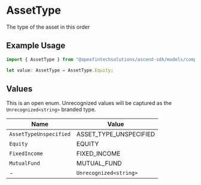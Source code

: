 # AssetType

The type of the asset in this order

## Example Usage

```typescript
import { AssetType } from "@apexfintechsolutions/ascend-sdk/models/components";

let value: AssetType = AssetType.Equity;
```

## Values

This is an open enum. Unrecognized values will be captured as the `Unrecognized<string>` branded type.

| Name                   | Value                  |
| ---------------------- | ---------------------- |
| `AssetTypeUnspecified` | ASSET_TYPE_UNSPECIFIED |
| `Equity`               | EQUITY                 |
| `FixedIncome`          | FIXED_INCOME           |
| `MutualFund`           | MUTUAL_FUND            |
| -                      | `Unrecognized<string>` |